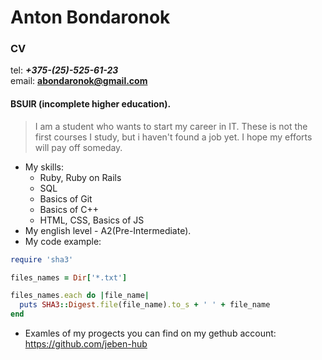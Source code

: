 # Anton Bondaronok 
### CV

tel: ***+375-(25)-525-61-23***  
email: **abondaronok@gmail.com**
#### BSUIR (incomplete higher education).

> I am a student who wants to start my career in IT. 
> These is not the first courses I study, but i haven't found a job yet.
> I hope my efforts will pay off someday.

* My skills:
    * Ruby, Ruby on Rails
    * SQL
    * Basics of Git
    * Basics of C++
    * HTML, CSS, Basics of JS
* My english level - A2(Pre-Intermediate).
* My code example:
```Ruby  
require 'sha3'

files_names = Dir['*.txt']

files_names.each do |file_name|
  puts SHA3::Digest.file(file_name).to_s + ' ' + file_name
end
```
* Examles of my progects you can find on my gethub account: 
https://github.com/jeben-hub

